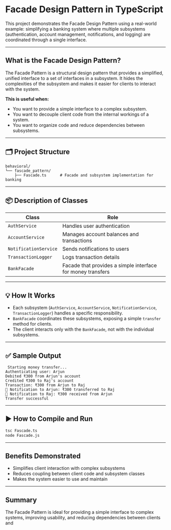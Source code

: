 # Facade Design Pattern in TypeScript

This project demonstrates the Facade Design Pattern using a real-world example: simplifying a banking system where multiple subsystems (authentication, account management, notifications, and logging) are coordinated through a single interface.

---

## What is the Facade Design Pattern?

The Facade Pattern is a structural design pattern that provides a simplified, unified interface to a set of interfaces in a subsystem. It hides the complexities of the subsystem and makes it easier for clients to interact with the system.

**This is useful when:**
- You want to provide a simple interface to a complex subsystem.
- You want to decouple client code from the internal workings of a system.
- You want to organize code and reduce dependencies between subsystems.

---

## 🗂️ Project Structure

```
behavioral/
└── fascade_pattern/
    ├── Fascade.ts      # Facade and subsystem implementation for banking
```

---

## 📦 Description of Classes

| Class                | Role                                                         |
|----------------------|--------------------------------------------------------------|
| `AuthService`        | Handles user authentication                                  |
| `AccountService`     | Manages account balances and transactions                    |
| `NotificationService`| Sends notifications to users                                 |
| `TransactionLogger`  | Logs transaction details                                     |
| `BankFacade`         | Facade that provides a simple interface for money transfers  |

---

## 💡 How It Works

- Each subsystem (`AuthService`, `AccountService`, `NotificationService`, `TransactionLogger`) handles a specific responsibility.
- `BankFacade` coordinates these subsystems, exposing a simple `transfer` method for clients.
- The client interacts only with the `BankFacade`, not with the individual subsystems.

---

## ✅ Sample Output

```
 Starting money transfer...
Authenticating user: Arjun
Debited ₹300 from Arjun's account
Credited ₹300 to Raj's account
Transaction: ₹300 from Arjun to Raj
🔔 Notification to Arjun: ₹300 transferred to Raj
🔔 Notification to Raj: ₹300 received from Arjun
Transfer successful
```

---

## ▶️ How to Compile and Run

```sh
tsc Fascade.ts
node Fascade.js
```

---

## Benefits Demonstrated

- Simplifies client interaction with complex subsystems
- Reduces coupling between client code and subsystem classes
- Makes the system easier to use and maintain

---

## Summary

The Facade Pattern is ideal for providing a simple interface to complex systems, improving usability, and reducing dependencies between clients and